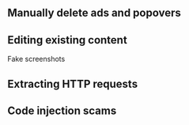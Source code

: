 ## Manually delete ads and popovers

## Editing existing content
Fake screenshots

## Extracting HTTP requests

## Code injection scams
